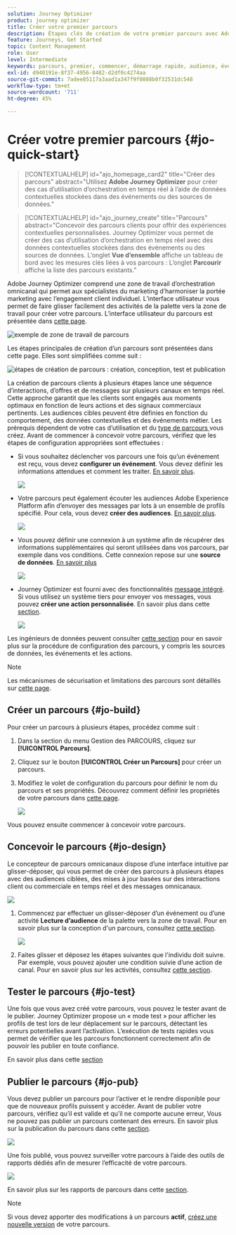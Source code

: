 ```yaml
---
solution: Journey Optimizer
product: journey optimizer
title: Créer votre premier parcours
description: Étapes clés de création de votre premier parcours avec Adobe Journey Optimizer
feature: Journeys, Get Started
topic: Content Management
role: User
level: Intermediate
keywords: parcours, premier, commencer, démarrage rapide, audience, événement, action
exl-id: d940191e-8f37-4956-8482-d2df0c4274aa
source-git-commit: 7adee85117a3aad1a347f9f0808b0f32531dc548
workflow-type: tm+mt
source-wordcount: '711'
ht-degree: 45%

---
```


# Créer votre premier parcours {#jo-quick-start}

>[!CONTEXTUALHELP]
>id="ajo_homepage_card2"
>title="Créer des parcours"
>abstract="Utilisez **Adobe Journey Optimizer** pour créer des cas d’utilisation d’orchestration en temps réel à l’aide de données contextuelles stockées dans des événements ou des sources de données."

>[!CONTEXTUALHELP]
>id="ajo_journey_create"
>title="Parcours"
>abstract="Concevoir des parcours clients pour offrir des expériences contextuelles personnalisées. Journey Optimizer vous permet de créer des cas d’utilisation d’orchestration en temps réel avec des données contextuelles stockées dans des événements ou des sources de données. L’onglet **Vue d’ensemble** affiche un tableau de bord avec les mesures clés liées à vos parcours : L’onglet **Parcourir** affiche la liste des parcours existants."

Adobe Journey Optimizer comprend une zone de travail d’orchestration omnicanal qui permet aux spécialistes du marketing d’harmoniser la portée marketing avec l’engagement client individuel. L’interface utilisateur vous permet de faire glisser facilement des activités de la palette vers la zone de travail pour créer votre parcours. L’interface utilisateur du parcours est présentée dans [cette page](journey-ui.md).

![exemple de zone de travail de parcours ](assets/journey38.png)


Les étapes principales de création d’un parcours sont présentées dans cette page. Elles sont simplifiées comme suit :

![étapes de création de parcours : création, conception, test et publication](assets/journey-creation-process.png)


La création de parcours clients à plusieurs étapes lance une séquence d’interactions, d’offres et de messages sur plusieurs canaux en temps réel. Cette approche garantit que les clients sont engagés aux moments optimaux en fonction de leurs actions et des signaux commerciaux pertinents. Les audiences cibles peuvent être définies en fonction du comportement, des données contextuelles et des événements métier. Les prérequis dépendent de votre cas d’utilisation et du [ type de parcours ](entry-management.md#types-of-journeys) vous créez. Avant de commencer à concevoir votre parcours, vérifiez que les étapes de configuration appropriées sont effectuées :

* Si vous souhaitez déclencher vos parcours une fois qu’un événement est reçu, vous devez **configurer un événement**. Vous devez définir les informations attendues et comment les traiter. [En savoir plus](../event/about-events.md).

  ![](assets/jo-event7bis.png)

* Votre parcours peut également écouter les audiences Adobe Experience Platform afin d’envoyer des messages par lots à un ensemble de profils spécifié. Pour cela, vous devez **créer des audiences**. [En savoir plus](../audience/about-audiences.md).

  ![](assets/segment2.png)

* Vous pouvez définir une connexion à un système afin de récupérer des informations supplémentaires qui seront utilisées dans vos parcours, par exemple dans vos conditions. Cette connexion repose sur une **source de données**. [En savoir plus](../datasource/about-data-sources.md)

  ![](assets/jo-datasource.png)

* Journey Optimizer est fourni avec des fonctionnalités [message intégré](../building-journeys/journeys-message.md). Si vous utilisez un système tiers pour envoyer vos messages, vous pouvez **créer une action personnalisée**. En savoir plus dans cette [section](../action/action.md).

  ![](assets/custom2.png)


Les ingénieurs de données peuvent consulter [cette section](../configuration/about-data-sources-events-actions.md) pour en savoir plus sur la procédure de configuration des parcours, y compris les sources de données, les événements et les actions.


>[!NOTE]
>
>Les mécanismes de sécurisation et limitations des parcours sont détaillés sur [cette page](../start/guardrails.md).

## Créer un parcours {#jo-build}

Pour créer un parcours à plusieurs étapes, procédez comme suit :

1. Dans la section du menu Gestion des PARCOURS, cliquez sur **[!UICONTROL Parcours]**.

1. Cliquez sur le bouton **[!UICONTROL Créer un Parcours]** pour créer un parcours.

1. Modifiez le volet de configuration du parcours pour définir le nom du parcours et ses propriétés. Découvrez comment définir les propriétés de votre parcours dans [cette page](journey-properties.md).

   ![](assets/jo-properties.png)

Vous pouvez ensuite commencer à concevoir votre parcours.

## Concevoir le parcours {#jo-design}

Le concepteur de parcours omnicanaux dispose d’une interface intuitive par glisser-déposer, qui vous permet de créer des parcours à plusieurs étapes avec des audiences ciblées, des mises à jour basées sur des interactions client ou commerciale en temps réel et des messages omnicanaux.

![](assets/journey38.png)

1. Commencez par effectuer un glisser-déposer d’un événement ou d’une activité **Lecture d’audience** de la palette vers la zone de travail. Pour en savoir plus sur la conception d&#39;un parcours, consultez [cette section](using-the-journey-designer.md).

   ![](assets/read-segment.png)

1. Faites glisser et déposez les étapes suivantes que l&#39;individu doit suivre. Par exemple, vous pouvez ajouter une condition suivie d’une action de canal. Pour en savoir plus sur les activités, consultez [cette section](about-journey-activities.md).

## Tester le parcours {#jo-test}

Une fois que vous avez créé votre parcours, vous pouvez le tester avant de le publier. Journey Optimizer propose un « mode test » pour afficher les profils de test lors de leur déplacement sur le parcours, détectant les erreurs potentielles avant l’activation. L’exécution de tests rapides vous permet de vérifier que les parcours fonctionnent correctement afin de pouvoir les publier en toute confiance.

En savoir plus dans cette [section](testing-the-journey.md)

## Publier le parcours {#jo-pub}

Vous devez publier un parcours pour l’activer et le rendre disponible pour que de nouveaux profils puissent y accéder. Avant de publier votre parcours, vérifiez qu’il est valide et qu’il ne comporte aucune erreur, Vous ne pouvez pas publier un parcours contenant des erreurs. En savoir plus sur la publication du parcours dans cette [section](publishing-the-journey.md).

![](assets/jo-journeyuc2_32bis.png)

Une fois publié, vous pouvez surveiller votre parcours à l’aide des outils de rapports dédiés afin de mesurer l’efficacité de votre parcours.

![](assets/jo-dynamic_report_journey_12.png)

En savoir plus sur les rapports de parcours dans cette [section](../reports/live-report.md).

>[!NOTE]
>
>Si vous devez apporter des modifications à un parcours **actif**, [créez une nouvelle version](journey-ui.md#journey-versions) de votre parcours.
